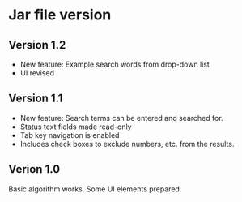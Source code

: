 # Jar file version

## Version 1.2
* New feature: Example search words from drop-down list
* UI revised

## Version 1.1
* New feature: Search terms can be entered and searched for.
* Status text fields made read-only
* Tab key navigation is enabled
* Includes check boxes to exclude numbers, etc. from the results.

## Verion 1.0
Basic algorithm works. Some UI elements prepared.
